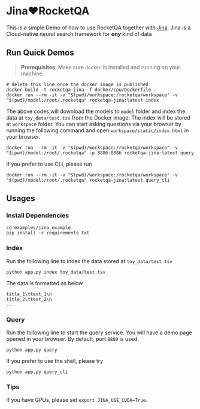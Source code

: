 # Jina❤️RocketQA

This is a simple Demo of how to use RocketQA together with [Jina](http://get.jina.ai/). Jina is a Cloud-native neural search framework for _**any**_ kind of data

## Run Quick Demos

> **Prerequisites**: Make sure `docker` is installed and running on your machine


```shell  
# delete this line once the docker image is published
docker build -t rocketqa-jina -f docker/cpu/Dockerfile .
docker run --rm -it -v "$(pwd)/workspace:/rocketqa/workspace" -v "$(pwd)/model:/root/.rocketqa" rocketqa-jina:latest index
```

The above codes will download the models to `model` folder and index the data at `toy_data/test.tsv` from the Docker image. The index will be stored at `workspace` folder. You can start asking questions via your browser by running the following command and open `workspace/static/index.html` in your browser.

```shell
docker run --rm -it -v "$(pwd)/workspace:/rocketqa/workspace" -v "$(pwd)/model:/root/.rocketqa" -p 8886:8886 rocketqa-jina:latest query
```

If you prefer to use CLI, please run

```shell
docker run --rm -it -v "$(pwd)/workspace:/rocketqa/workspace" -v "$(pwd)/model:/root/.rocketqa" rocketqa-jina:latest query_cli
```


## Usages

### Install Dependencies
```shell
cd examples/jina_example
pip install -r requirements.txt
```

### Index

Run the following line to index the data stored at `toy_data/test.tsv`

```shell
python app.py index toy_data/test.tsv
```

The data is formatted as below
```text
title_1\ttext_1\n
title_2\ttext_2\n
...
```

### Query

Run the following line to start the query service. You will have a demo page opened in your browser. By default, port `8889` is used. 

```shell
python app.py query
```

If you prefer to use the shell, please try

```shell
python app.py query_cli
```


### Tips

If you have GPUs, please set `export JINA_USE_CUDA=True`.